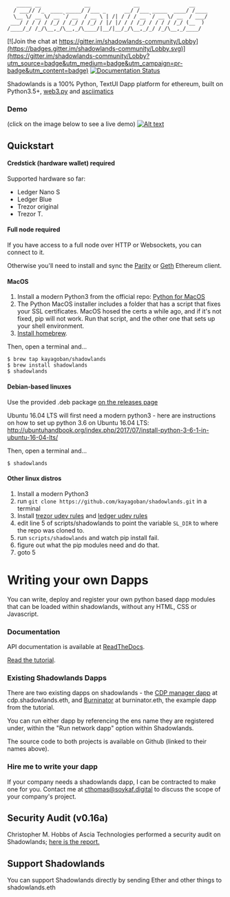 ```
   _____ __              __              __                __
  / ___// /_  ____ _____/ /___ _      __/ /___ _____  ____/ /____
  \__ \/ __ \/ __ `/ __  / __ \ | /| / / / __ `/ __ \/ __  / ___/
 ___/ / / / / /_/ / /_/ / /_/ / |/ |/ / / /_/ / / / / /_/ (__  )
/____/_/ /_/\__,_/\__,_/\____/|__/|__/_/\__,_/_/ /_/\__,_/____/
```

[![Join the chat at https://gitter.im/shadowlands-community/Lobby](https://badges.gitter.im/shadowlands-community/Lobby.svg)](https://gitter.im/shadowlands-community/Lobby?utm_source=badge&utm_medium=badge&utm_campaign=pr-badge&utm_content=badge)
[![Documentation Status](https://readthedocs.org/projects/pip/badge/?version=stable)](http://pip.pypa.io/en/stable/?badge=stable)

Shadowlands is a 100% Python, TextUI Dapp platform for ethereum, built on Python3.5+, [web3.py](https://github.com/ethereum/web3.py) and [asciimatics](https://github.com/peterbrittain/asciimatics)

### Demo

(click on the image below to see a live demo)
 [![Alt text](https://asciinema.org/a/cq1y5pfFlDVaO0qIxDSMdGSw1.svg)](https://asciinema.org/a/cq1y5pfFlDVaO0qIxDSMdGSw1) 
 
## Quickstart

#### Credstick (hardware wallet) required

Supported hardware so far: 
* Ledger Nano S
* Ledger Blue
* Trezor original
* Trezor T.

#### Full node required
If you have access to a full node over HTTP or Websockets, you can connect to it.

Otherwise you'll need to install and sync the [Parity](https://github.com/paritytech/parity-ethereum/releases) or [Geth](https://geth.ethereum.org/downloads/) Ethereum client.

#### MacOS
1. Install a modern Python3 from the official repo: [Python for MacOS](https://www.python.org/downloads/mac-osx/) 
2. The Python MacOS installer includes a folder that has a script that fixes your SSL certificates.  MacOS hosed the certs a while ago, and if it's not fixed, pip will not work.  Run that script, and the other one that sets up your shell environment.
3. [Install homebrew](https://brew.sh).   

Then, open a terminal and...

```
$ brew tap kayagoban/shadowlands
$ brew install shadowlands
$ shadowlands
```

#### Debian-based linuxes

Use the provided .deb package [on the releases page](https://github.com/kayagoban/shadowlands/releases) 

Ubuntu 16.04 LTS will first need a modern python3 - here are instructions on how to set up python 3.6 on Ubuntu 16.04 LTS: http://ubuntuhandbook.org/index.php/2017/07/install-python-3-6-1-in-ubuntu-16-04-lts/

Then, open a terminal and...

```
$ shadowlands
```

#### Other linux distros
1. Install a modern Python3
2. run ``git clone https://github.com/kayagoban/shadowlands.git`` in a terminal
3. Install [trezor udev rules](https://github.com/LedgerHQ/udev-rules/blob/master/20-hw1.rules) and [ledger udev rules](https://github.com/LedgerHQ/udev-rules/blob/master/20-hw1.rules)
4. edit line 5 of scripts/shadowlands to point the variable ``SL_DIR`` to where the repo was cloned to.
5. run ``scripts/shadowlands`` and watch pip install fail.
6. figure out what the pip modules need and do that.
7. goto 5


# Writing your own Dapps

You can write, deploy and register your own python based dapp modules that can be loaded within shadowlands, without any HTML, CSS or Javascript.  

### Documentation

API documentation is available at [ReadTheDocs](https://shadowlands.readthedocs.io).

[Read the tutorial](https://shadowlands.readthedocs.io/en/latest/Tutorial.html).

### Existing Shadowlands Dapps

There are two existing dapps on shadowlands - the [CDP manager dapp](https://github.com/kayagoban/shadowlands_cdp_manager) at cdp.shadowlands.eth, and [Burninator](https://github.com/kayagoban/burninator) at burninator.eth, the example dapp from the tutorial.

You can run either dapp by referencing the ens name they are registered under, within the "Run network dapp" option within Shadowlands.

The source code to both projects is available on Github (linked to their names above).

### Hire me to write your dapp

If your company needs a shadowlands dapp, I can be contracted to make one for you.  Contact me at cthomas@soykaf.digital to discuss the scope of your company's project.

## Security Audit (v0.16a)

Christopher M. Hobbs of Ascia Technologies performed a security audit on Shadowlands; [here is the report.](https://github.com/kayagoban/shadowlands/blob/master/shadowlands_v0.16a_audit.md) 

## Support Shadowlands

You can support Shadowlands directly by sending Ether and other things to shadowlands.eth
